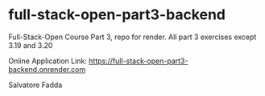# full-stack-open-part3-backend
Full-Stack-Open Course Part 3, repo for render. All part 3 exercises except 3.19 and 3.20

Online Application Link: https://full-stack-open-part3-backend.onrender.com

Salvatore Fadda
